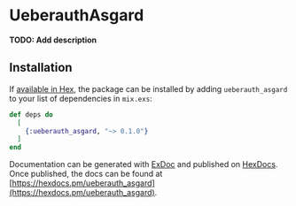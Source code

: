 # UeberauthAsgard

**TODO: Add description**

## Installation

If [available in Hex](https://hex.pm/docs/publish), the package can be installed
by adding `ueberauth_asgard` to your list of dependencies in `mix.exs`:

```elixir
def deps do
  [
    {:ueberauth_asgard, "~> 0.1.0"}
  ]
end
```

Documentation can be generated with [ExDoc](https://github.com/elixir-lang/ex_doc)
and published on [HexDocs](https://hexdocs.pm). Once published, the docs can
be found at [https://hexdocs.pm/ueberauth_asgard](https://hexdocs.pm/ueberauth_asgard).

